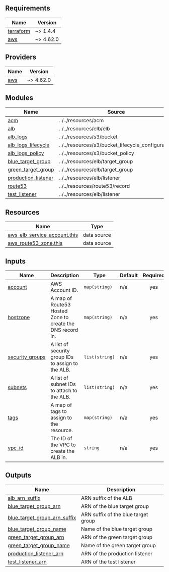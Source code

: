## Requirements

| Name | Version |
|------|---------|
| <a name="requirement_terraform"></a> [terraform](#requirement\_terraform) | ~> 1.4.4 |
| <a name="requirement_aws"></a> [aws](#requirement\_aws) | ~> 4.62.0 |

## Providers

| Name | Version |
|------|---------|
| <a name="provider_aws"></a> [aws](#provider\_aws) | ~> 4.62.0 |

## Modules

| Name | Source | Version |
|------|--------|---------|
| <a name="module_acm"></a> [acm](#module\_acm) | ../../resources/acm | n/a |
| <a name="module_alb"></a> [alb](#module\_alb) | ../../resources/elb/elb | n/a |
| <a name="module_alb_logs"></a> [alb\_logs](#module\_alb\_logs) | ../../resources/s3/bucket | n/a |
| <a name="module_alb_logs_lifecycle"></a> [alb\_logs\_lifecycle](#module\_alb\_logs\_lifecycle) | ../../resources/s3/bucket_lifecycle_configuration | n/a |
| <a name="module_alb_logs_policy"></a> [alb\_logs\_policy](#module\_alb\_logs\_policy) | ../../resources/s3/bucket_policy | n/a |
| <a name="module_blue_target_group"></a> [blue\_target\_group](#module\_blue\_target\_group) | ../../resources/elb/target_group | n/a |
| <a name="module_green_target_group"></a> [green\_target\_group](#module\_green\_target\_group) | ../../resources/elb/target_group | n/a |
| <a name="module_production_listener"></a> [production\_listener](#module\_production\_listener) | ../../resources/elb/listener | n/a |
| <a name="module_route53"></a> [route53](#module\_route53) | ../../resources/route53/record | n/a |
| <a name="module_test_listener"></a> [test\_listener](#module\_test\_listener) | ../../resources/elb/listener | n/a |

## Resources

| Name | Type |
|------|------|
| [aws_elb_service_account.this](https://registry.terraform.io/providers/hashicorp/aws/latest/docs/data-sources/elb_service_account) | data source |
| [aws_route53_zone.this](https://registry.terraform.io/providers/hashicorp/aws/latest/docs/data-sources/route53_zone) | data source |

## Inputs

| Name | Description | Type | Default | Required |
|------|-------------|------|---------|:--------:|
| <a name="input_account"></a> [account](#input\_account) | AWS Account ID. | `map(string)` | n/a | yes |
| <a name="input_hostzone"></a> [hostzone](#input\_hostzone) | A map of Route53 Hosted Zone to create the DNS record in. | `map(string)` | n/a | yes |
| <a name="input_security_groups"></a> [security\_groups](#input\_security\_groups) | A list of security group IDs to assign to the ALB. | `list(string)` | n/a | yes |
| <a name="input_subnets"></a> [subnets](#input\_subnets) | A list of subnet IDs to attach to the ALB. | `list(string)` | n/a | yes |
| <a name="input_tags"></a> [tags](#input\_tags) | A map of tags to assign to the resource. | `map(string)` | n/a | yes |
| <a name="input_vpc_id"></a> [vpc\_id](#input\_vpc\_id) | The ID of the VPC to create the ALB in. | `string` | n/a | yes |

## Outputs

| Name | Description |
|------|-------------|
| <a name="output_alb_arn_suffix"></a> [alb\_arn\_suffix](#output\_alb\_arn\_suffix) | ARN suffix of the ALB |
| <a name="output_blue_target_group_arn"></a> [blue\_target\_group\_arn](#output\_blue\_target\_group\_arn) | ARN of the blue target group |
| <a name="output_blue_target_group_arn_suffix"></a> [blue\_target\_group\_arn\_suffix](#output\_blue\_target\_group\_arn\_suffix) | ARN suffix of the blue target group |
| <a name="output_blue_target_group_name"></a> [blue\_target\_group\_name](#output\_blue\_target\_group\_name) | Name of the blue target group |
| <a name="output_green_target_group_arn"></a> [green\_target\_group\_arn](#output\_green\_target\_group\_arn) | ARN of the green target group |
| <a name="output_green_target_group_name"></a> [green\_target\_group\_name](#output\_green\_target\_group\_name) | Name of the green target group |
| <a name="output_production_listener_arn"></a> [production\_listener\_arn](#output\_production\_listener\_arn) | ARN of the production listener |
| <a name="output_test_listener_arn"></a> [test\_listener\_arn](#output\_test\_listener\_arn) | ARN of the test listener |

